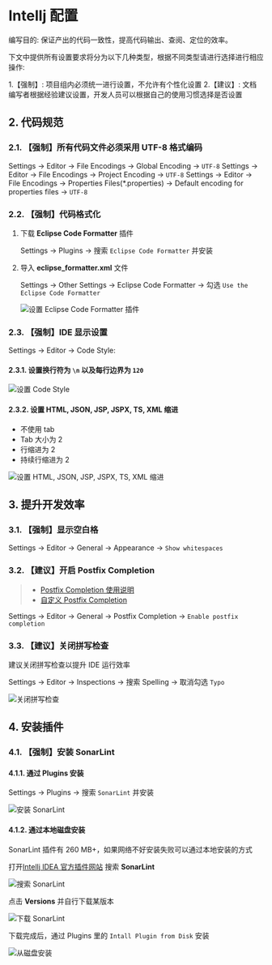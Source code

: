 # Intellj 配置

编写目的: 保证产出的代码一致性，提高代码输出、查阅、定位的效率。

下文中提供所有设置要求将分为以下几种类型，根据不同类型请进行选择进行相应操作:

1.【强制】: 项目组内必须统一进行设置，不允许有个性化设置 2.【建议】: 文档编写者根据经验建议设置，开发人员可以根据自己的使用习惯选择是否设置

## 2. 代码规范

### 2.1. 【强制】所有代码文件必须采用 UTF-8 格式编码

Settings -> Editor -> File Encodings -> Global Encoding -> `UTF-8`
Settings -> Editor -> File Encodings -> Project Encoding -> `UTF-8`
Settings -> Editor -> File Encodings -> Properties Files(\*.properties) -> Default encoding for properties files -> `UTF-8`

### 2.2. 【强制】代码格式化

1. 下载 **Eclipse Code Formatter** 插件

   Settings -> Plugins -> 搜索 `Eclipse Code Formatter` 并安装

2. 导入 **eclipse_formatter.xml** 文件

   Settings -> Other Settings -> Eclipse Code Formatter -> 勾选 `Use the Eclipse Code Formatter`

   ![设置 Eclipse Code Formatter 插件](./images/set-eclipse_code_formatter.jpg)

### 2.3. 【强制】IDE 显示设置

Settings -> Editor -> Code Style:

#### 2.3.1. 设置换行符为 `\n` 以及每行边界为 `120`

![设置 Code Style](./images/code_style.jpg)

#### 2.3.2. 设置 HTML, JSON, JSP, JSPX, TS, XML 缩进

- 不使用 tab
- Tab 大小为 2
- 行缩进为 2
- 持续行缩进为 2

![设置 HTML, JSON, JSP, JSPX, TS, XML 缩进](./images/set-plain_text.png)

## 3. 提升开发效率

### 3.1. 【强制】显示**空白格**

Settings -> Editor -> General -> Appearance -> `Show whitespaces`

### 3.2. 【建议】开启 Postfix Completion

> - [Postfix Completion 使用说明](https://www.jetbrains.com/help/idea/settings-postfix-completion.html)
> - [自定义 Postfix Completion](https://www.jetbrains.com/help/idea/auto-completing-code.html)

Settings -> Editor -> General -> Postfix Completion -> `Enable postfix completion`

### 3.3. 【建议】关闭拼写检查

建议关闭拼写检查以提升 IDE 运行效率

Settings -> Editor -> Inspections -> 搜索 Spelling -> 取消勾选 `Typo`

![关闭拼写检查](./images/close-spelling.jpg)

## 4. 安装插件

### 4.1. 【强制】安装 SonarLint

#### 4.1.1. 通过 Plugins 安装

Settings -> Plugins -> 搜索 `SonarLint` 并安装

![安装 SonarLint](./images/install-sonarlint.jpg)

#### 4.1.2. 通过本地磁盘安装

SonarLint 插件有 260 MB+，如果网络不好安装失败可以通过本地安装的方式

打开[Intellj IDEA 官方插件网站](https://plugins.jetbrains.com/idea) 搜索 **SonarLint**

![搜索 SonarLint](./images/search-sonarlint.jpg)

点击 **Versions** 并自行下载某版本

![下载 SonarLint](./images/select-sonarlint-version.png)

下载完成后，通过 Plugins 里的 `Intall Plugin from Disk` 安装

![从磁盘安装](./images/install-from-disk.jpg)
